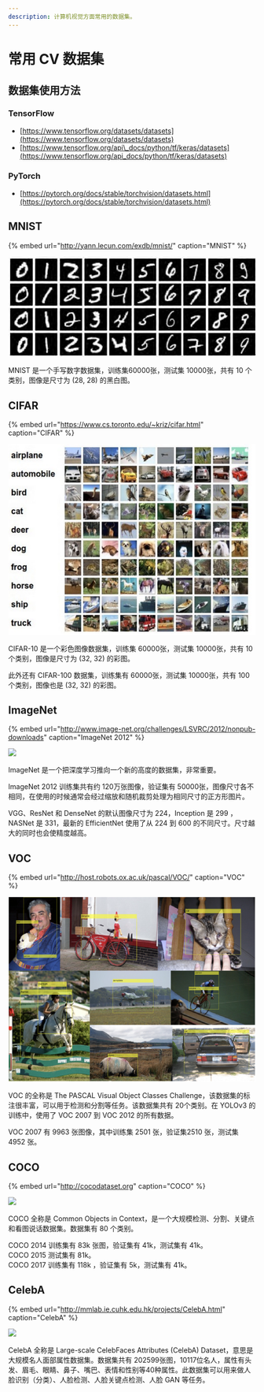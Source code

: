 ```yaml
---
description: 计算机视觉方面常用的数据集。
---
```


# 常用 CV 数据集

## 数据集使用方法

### TensorFlow

* [https://www.tensorflow.org/datasets/datasets](https://www.tensorflow.org/datasets/datasets)
* [https://www.tensorflow.org/api\_docs/python/tf/keras/datasets](https://www.tensorflow.org/api_docs/python/tf/keras/datasets)

### PyTorch

* [https://pytorch.org/docs/stable/torchvision/datasets.html](https://pytorch.org/docs/stable/torchvision/datasets.html)

## MNIST

{% embed url="http://yann.lecun.com/exdb/mnist/" caption="MNIST" %}



![MNIST samples](.gitbook/assets/image%20%281%29.png)

MNIST 是一个手写数字数据集，训练集60000张，测试集 10000张，共有 10 个类别，图像是尺寸为 \(28, 28\) 的黑白图。

## CIFAR

{% embed url="https://www.cs.toronto.edu/~kriz/cifar.html" caption="CIFAR" %}



![CIFAR-10 samples](.gitbook/assets/image%20%2813%29.png)

CIFAR-10 是一个彩色图像数据集，训练集 60000张，测试集 10000张，共有 10 个类别，图像是尺寸为 \(32, 32\) 的彩图。

此外还有 CIFAR-100 数据集，训练集有 60000张，测试集 10000张，共有 100个类别，图像也是 \(32, 32\) 的彩图。

## ImageNet

{% embed url="http://www.image-net.org/challenges/LSVRC/2012/nonpub-downloads" caption="ImageNet 2012" %}

![](http://cs231n.github.io/assets/cnnvis/tsne.jpeg)

ImageNet 是一个把深度学习推向一个新的高度的数据集，非常重要。

ImageNet 2012 训练集共有约 120万张图像，验证集有 50000张，图像尺寸各不相同，在使用的时候通常会经过缩放和随机裁剪处理为相同尺寸的正方形图片。

VGG、ResNet 和 DenseNet 的默认图像尺寸为 224，Inception 是 299 ，NASNet 是 331，最新的 EfficientNet 使用了从 224 到 600 的不同尺寸。尺寸越大的同时也会使精度越高。

## VOC

{% embed url="http://host.robots.ox.ac.uk/pascal/VOC/" caption="VOC" %}

![VOC samples](.gitbook/assets/image%20%2840%29.png)

VOC 的全称是 The PASCAL Visual Object Classes Challenge，该数据集的标注很丰富，可以用于检测和分割等任务。该数据集共有 20个类别。在 YOLOv3 的训练中，使用了 VOC 2007 到 VOC 2012 的所有数据。

VOC 2007 有 9963 张图像，其中训练集 2501 张，验证集2510 张，测试集 4952 张。

## COCO

{% embed url="http://cocodataset.org" caption="COCO" %}

![](http://cocodataset.org/images/coco-examples.jpg)

COCO 全称是 Common Objects in Context，是一个大规模检测、分割、关键点和看图说话数据集。数据集有 80 个类别。

COCO 2014 训练集有 83k 张图，验证集有 41k，测试集有 41k。  
COCO 2015 测试集有 81k。  
COCO 2017 训练集有 118k ，验证集有 5k，测试集有 41k。

## CelebA

{% embed url="http://mmlab.ie.cuhk.edu.hk/projects/CelebA.html" caption="CelebA" %}

![](http://mmlab.ie.cuhk.edu.hk/projects/celeba/overview.png)

CelebA 全称是 Large-scale CelebFaces Attributes \(CelebA\) Dataset，意思是大规模名人面部属性数据集。数据集共有 202599张图，10117位名人，属性有头发、眉毛、眼睛、鼻子、嘴巴、表情和性别等40种属性。此数据集可以用来做人脸识别（分类）、人脸检测、人脸关键点检测、人脸 GAN 等任务。

